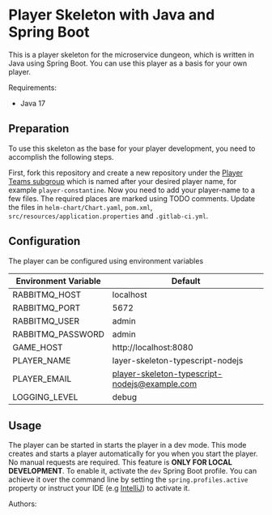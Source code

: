 # Player Skeleton with Java and Spring Boot

This is a player skeleton for the microservice dungeon, which is written in Java using Spring Boot.
You can use this player as a basis for your own player.

Requirements:
- Java 17

## Preparation

To use this skeleton as the base for your player development, you need to accomplish the following steps.

First, fork this repository and create a new repository under the [Player Teams subgroup](https://gitlab.com/the-microservice-dungeon/player-teams) which is named after your desired player name, for example `player-constantine`.
Now you need to add your player-name to a few files. The required places are marked using TODO comments.
Update the files in `helm-chart/Chart.yaml`, `pom.xml`, `src/resources/application.properties` and `.gitlab-ci.yml`.

## Configuration

The player can be configured using environment variables

| Environment Variable | Default                                       |
|----------------------| --------------------------------------------- |
| RABBITMQ_HOST        | localhost                                     |
| RABBITMQ_PORT        | 5672                                          |
| RABBITMQ_USER        | admin                                         |
| RABBITMQ_PASSWORD    | admin                                         |
| GAME_HOST            | http://localhost:8080                         |
| PLAYER_NAME          | layer-skeleton-typescript-nodejs              |
| PLAYER_EMAIL         | player-skeleton-typescript-nodejs@example.com |
| LOGGING_LEVEL        | debug                                         |

## Usage

The player can be started in starts the player in a dev mode. 
This mode creates and starts a player automatically for you when you start the player. 
No manual requests are required.
This feature is **ONLY FOR LOCAL DEVELOPMENT**.
To enable it, activate the `dev` Spring Boot profile. 
You can achieve it over the command line by setting the `spring.profiles.active` property or 
instruct your IDE (e.g [IntelliJ](https://www.jetbrains.com/help/idea/run-debug-configuration-spring-boot.html#modify-options)) 
to activate it. 

Authors: <Add your authors name here>
